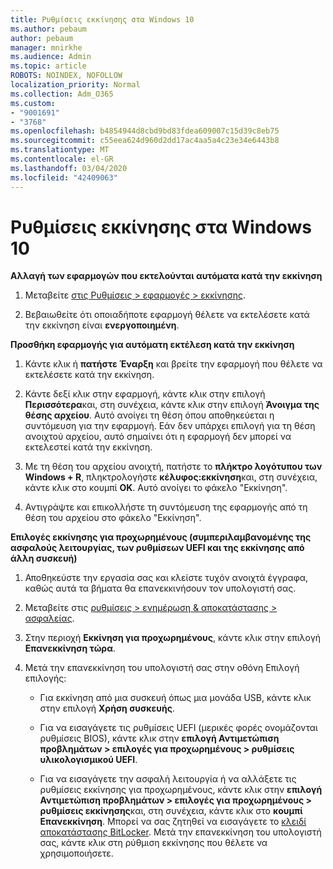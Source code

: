 ```yaml
---
title: Ρυθμίσεις εκκίνησης στα Windows 10
ms.author: pebaum
author: pebaum
manager: mnirkhe
ms.audience: Admin
ms.topic: article
ROBOTS: NOINDEX, NOFOLLOW
localization_priority: Normal
ms.collection: Adm_O365
ms.custom:
- "9001691"
- "3768"
ms.openlocfilehash: b4854944d8cbd9bd83fdea609007c15d39c8eb75
ms.sourcegitcommit: c55eea624d960d2dd17ac4aa5a4c23e34e6443b8
ms.translationtype: MT
ms.contentlocale: el-GR
ms.lasthandoff: 03/04/2020
ms.locfileid: "42409063"
---
```

# <a name="startup-settings-in-windows-10"></a>Ρυθμίσεις εκκίνησης στα Windows 10

**Αλλαγή των εφαρμογών που εκτελούνται αυτόματα κατά την εκκίνηση**

1. Μεταβείτε [στις Ρυθμίσεις > εφαρμογές > εκκίνησης](ms-settings:startupapps?activationSource=GetHelp).

2. Βεβαιωθείτε ότι οποιαδήποτε εφαρμογή θέλετε να εκτελέσετε κατά την εκκίνηση είναι **ενεργοποιημένη**.

**Προσθήκη εφαρμογής για αυτόματη εκτέλεση κατά την εκκίνηση**

1. Κάντε κλικ ή **πατήστε Έναρξη** και βρείτε την εφαρμογή που θέλετε να εκτελέσετε κατά την εκκίνηση.

2. Κάντε δεξί κλικ στην εφαρμογή, κάντε κλικ στην επιλογή **Περισσότερα**και, στη συνέχεια, κάντε κλικ στην επιλογή **Άνοιγμα της θέσης αρχείου**. Αυτό ανοίγει τη θέση όπου αποθηκεύεται η συντόμευση για την εφαρμογή. Εάν δεν υπάρχει επιλογή για τη θέση ανοιχτού αρχείου, αυτό σημαίνει ότι η εφαρμογή δεν μπορεί να εκτελεστεί κατά την εκκίνηση.

3. Με τη θέση του αρχείου ανοιχτή, πατήστε το **πλήκτρο λογότυπου των Windows + R**, πληκτρολογήστε **κέλυφος:εκκίνηση**και, στη συνέχεια, κάντε κλικ στο κουμπί **OK**. Αυτό ανοίγει το φάκελο "Εκκίνηση".

4. Αντιγράψτε και επικολλήστε τη συντόμευση της εφαρμογής από τη θέση του αρχείου στο φάκελο "Εκκίνηση".

**Επιλογές εκκίνησης για προχωρημένους (συμπεριλαμβανομένης της ασφαλούς λειτουργίας, των ρυθμίσεων UEFI και της εκκίνησης από άλλη συσκευή)**

1. Αποθηκεύστε την εργασία σας και κλείστε τυχόν ανοιχτά έγγραφα, καθώς αυτά τα βήματα θα επανεκκινήσουν τον υπολογιστή σας.

2. Μεταβείτε στις [ρυθμίσεις > ενημέρωση & αποκατάστασης > ασφαλείας](ms-settings:recovery?activationSource=GetHelp).

3. Στην περιοχή **Εκκίνηση για προχωρημένους**, κάντε κλικ στην επιλογή **Επανεκκίνηση τώρα**. 

4. Μετά την επανεκκίνηση του υπολογιστή σας στην οθόνη Επιλογή επιλογής:

    - Για εκκίνηση από μια συσκευή όπως μια μονάδα USB, κάντε κλικ στην επιλογή **Χρήση συσκευής**.

    - Για να εισαγάγετε τις ρυθμίσεις UEFI (μερικές φορές ονομάζονται ρυθμίσεις BIOS), κάντε κλικ στην **επιλογή Αντιμετώπιση προβλημάτων > επιλογές για προχωρημένους > ρυθμίσεις υλικολογισμικού UEFI**. 

    - Για να εισαγάγετε την ασφαλή λειτουργία ή να αλλάξετε τις ρυθμίσεις εκκίνησης για προχωρημένους, κάντε κλικ στην **επιλογή Αντιμετώπιση προβλημάτων > επιλογές για προχωρημένους > ρυθμίσεις εκκίνησης**και, στη συνέχεια, κάντε κλικ στο **κουμπί Επανεκκίνηση**. Μπορεί να σας ζητηθεί να εισαγάγετε το [κλειδί αποκατάστασης BitLocker](https://support.microsoft.com/help/4026181/windows-10-find-my-bitlocker-recovery-key). Μετά την επανεκκίνηση του υπολογιστή σας, κάντε κλικ στη ρύθμιση εκκίνησης που θέλετε να χρησιμοποιήσετε.